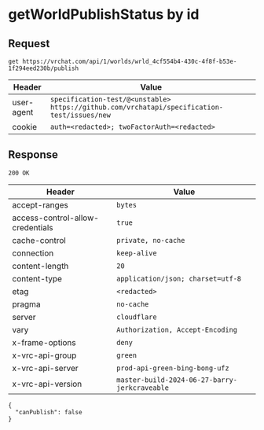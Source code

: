 # getWorldPublishStatus by id

## Request
`get https://vrchat.com/api/1/worlds/wrld_4cf554b4-430c-4f8f-b53e-1f294eed230b/publish`

| Header | Value |
| ------ | ----- |
| user-agent | `specification-test/@<unstable> https://github.com/vrchatapi/specification-test/issues/new` |
| cookie | `auth=<redacted>; twoFactorAuth=<redacted>` |


## Response
`200 OK`

| Header | Value |
| ------ | ----- |
| accept-ranges | `bytes` |
| access-control-allow-credentials | `true` |
| cache-control | `private, no-cache` |
| connection | `keep-alive` |
| content-length | `20` |
| content-type | `application/json; charset=utf-8` |
| etag | `<redacted>` |
| pragma | `no-cache` |
| server | `cloudflare` |
| vary | `Authorization, Accept-Encoding` |
| x-frame-options | `deny` |
| x-vrc-api-group | `green` |
| x-vrc-api-server | `prod-api-green-bing-bong-ufz` |
| x-vrc-api-version | `master-build-2024-06-27-barry-jerkcraveable` |

```jsonc
{
  "canPublish": false
}
```
